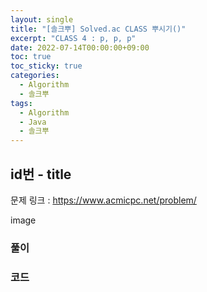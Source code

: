 ```yaml
---
layout: single
title: "[솔크뿌] Solved.ac CLASS 뿌시기()"
excerpt: "CLASS 4 : p, p, p"
date: 2022-07-14T00:00:00+09:00
toc: true
toc_sticky: true
categories:
  - Algorithm
  - 솔크뿌
tags:
  - Algorithm
  - Java
  - 솔크뿌
---
```

## id번 - title
문제 링크 : <https://www.acmicpc.net/problem/>

image

### 풀이

### 코드
```java

```
